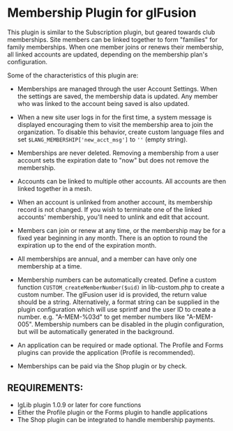 # Membership Plugin for glFusion

This plugin is similar to the Subscription plugin, but geared towards club
memberships. Site members can be linked together to form "families" for
family memberships. When one member joins or renews their membership, all
linked accounts are updated, depending on the membership plan's configuration.

Some of the characteristics of this plugin are:
- Memberships are managed through the user Account Settings. When the
  settings are saved, the membership data is updated. Any member who was
  linked to the account being saved is also updated.

- When a new site user logs in for the first time, a system message is
  displayed encouraging them to visit the membership area to join the
  organization. To disable this behavior, create custom language files and set
  `$LANG_MEMBERSHIP['new_acct_msg']` to `''` (empty string).

- Memberships are never deleted. Removing a membership from a user account
  sets the expiration date to "now" but does not remove the membership.

- Accounts can be linked to multiple other accounts. All accounts are then
  linked together in a mesh.

- When an account is unlinked from another account, its membership record is
  not changed. If you wish to terminate one of the linked accounts'
  membership, you'll need to unlink and edit that account.

- Members can join or renew at any time, or the membership may be for a fixed
  year beginning in any month. There is an option to round the expiration
  up to the end of the expiration month.

- All memberships are annual, and a member can have only one membership at
  a time.

- Membership numbers can be automatically created. Define a custom function
  `CUSTOM_createMemberNumber($uid)` in lib-custom.php to create a custom number.
  The glFusion user id is provided, the return value should be a string.
  Alternatively, a format string can be supplied in the plugin configuration
  which will use sprintf and the user ID to create a number. e.g. "A-MEM-%03d"
  to get member numbers like "A-MEM-005". Membership numbers can be disabled in
  the plugin configuration, but will be automatically generated in the background.

- An application can be required or made optional. The Profile and Forms plugins
can provide the application (Profile is recommended).

- Memberships can be paid via the Shop plugin or by check.

## REQUIREMENTS:
- lgLib plugin 1.0.9 or later for core functions
- Either the Profile plugin or the Forms plugin to handle applications
- The Shop plugin can be integrated to handle membership payments.
